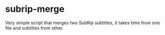 # subrip-merge
Very simple script that merges two SubRip subtitles, it takes time from one file and subtitles from other.
